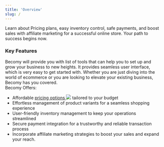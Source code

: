 ```yaml
---
title: 'Overview'
slug: /
---
```

<!-- import ExternalLinkSvg from '/website/docs/assets/external-link.svg'; -->

Learn about Pricing plans, easy inventory control, safe payments, and boost sales with affiliate marketing for a successful online store. Your path to success begins now.


### Key Features

Becomy will provide you with list of tools that can help you to set up and grow your business to new heights. It provides seamless user interface, which is very easy to get started with. Whether you are just diving into the world of ecommerce or you are looking to elevate your existing business, Becomy has you covered.\
Becomy Offers:
- Affordable [pricing options ![](/img/external-link.svg)](https://becomystaging.com/pricing) tailored to your budget
- Effortless management of product variants for a seamless shopping experience
- User-friendly inventory management to keep your operations streamlined
- Secure payment integration for a trustworthy and reliable transaction process
- Incorporate affiliate marketing strategies to boost your sales and expand your reach.

